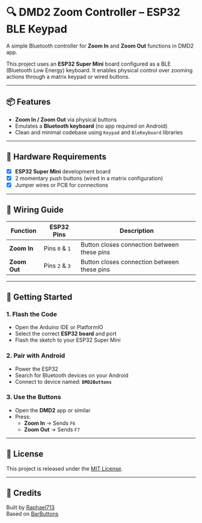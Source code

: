 # 🔍 DMD2 Zoom Controller – ESP32 BLE Keypad

A simple Bluetooth controller for **Zoom In** and **Zoom Out** functions in DMD2 app.

This project uses an **ESP32 Super Mini** board configured as a BLE (Bluetooth Low Energy) keyboard. It enables physical control over zooming actions through a matrix keypad or wired buttons.

---

## 📦 Features

- **Zoom In / Zoom Out** via physical buttons
- Emulates a **Bluetooth keyboard** (no app required on Android)
- Clean and minimal codebase using `Keypad` and `BleKeyboard` libraries

---

## 🧰 Hardware Requirements

- [x] **ESP32 Super Mini** development board  
- [x] 2 momentary push buttons (wired in a matrix configuration)
- [x] Jumper wires or PCB for connections

---

## 🔌 Wiring Guide

| Function     | ESP32 Pins | Description                                |
|--------------|------------|--------------------------------------------|
| **Zoom In**  | Pins `0` & `1` | Button closes connection between these pins |
| **Zoom Out** | Pins `2` & `3` | Button closes connection between these pins |

---

## 🚀 Getting Started

### 1. Flash the Code

- Open the Arduino IDE or PlatformIO
- Select the correct **ESP32 board** and port
- Flash the sketch to your ESP32 Super Mini

### 2. Pair with Android

- Power the ESP32
- Search for Bluetooth devices on your Android
- Connect to device named: **`DMD2Buttons`**

### 3. Use the Buttons

- Open the **DMD2** app or similar
- Press:
  - **Zoom In** → Sends `F6`
  - **Zoom Out** → Sends `F7`

---

## 📄 License

This project is released under the [MIT License](LICENSE).

---

## 🙌 Credits

Built by [Raphael713](https://github.com/Raphael713)  
Based on [BarButtons](https://jaxeadv.com/barbuttons/)
